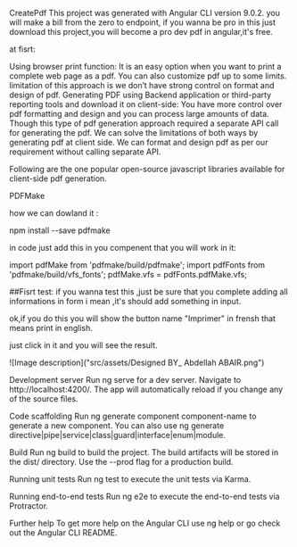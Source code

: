 CreatePdf
This project was generated with Angular CLI version 9.0.2. you will make a bill from the zero to endpoint, if you wanna be pro in this just download this project,you will become a pro dev pdf in angular,it's free.

at fisrt:

Using browser print function: It is an easy option when you want to print a complete web page as a pdf. You can also customize pdf up to some limits. limitation of this approach is we don’t have strong control on format and design of pdf. Generating PDF using Backend application or third-party reporting tools and download it on client-side: You have more control over pdf formatting and design and you can process large amounts of data. Though this type of pdf generation approach required a separate API call for generating the pdf. We can solve the limitations of both ways by generating pdf at client side. We can format and design pdf as per our requirement without calling separate API.

Following are the one popular open-source javascript libraries available for client-side pdf generation.

PDFMake

how we can dowland it :

npm install --save pdfmake

in code just add this in you compenent that you will work in it:

import pdfMake from 'pdfmake/build/pdfmake'; import pdfFonts from 'pdfmake/build/vfs_fonts'; pdfMake.vfs = pdfFonts.pdfMake.vfs;

##Fisrt test: if you wanna test this ,just be sure that you complete adding all informations in form i mean ,it's should add something in input.

ok,if you do this you will show the button name "Imprimer" in frensh that means print in english.

just click in it and you will see the result.

![Image description]("src/assets/Designed BY_ Abdellah ABAIR.png")

Development server
Run ng serve for a dev server. Navigate to http://localhost:4200/. The app will automatically reload if you change any of the source files.

Code scaffolding
Run ng generate component component-name to generate a new component. You can also use ng generate directive|pipe|service|class|guard|interface|enum|module.

Build
Run ng build to build the project. The build artifacts will be stored in the dist/ directory. Use the --prod flag for a production build.

Running unit tests
Run ng test to execute the unit tests via Karma.

Running end-to-end tests
Run ng e2e to execute the end-to-end tests via Protractor.

Further help
To get more help on the Angular CLI use ng help or go check out the Angular CLI README.
